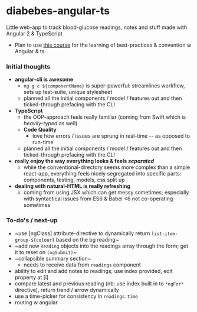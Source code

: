 # diabebes-angular-ts
Little web-app to track blood-glucose readings, notes and stuff made with Angular 2 & TypeScript

* Plan to use [this course](https://www.udemy.com/the-complete-guide-to-angular-2) for the learning of best-practices & convention w Angular & ts

### Initial thoughts
* **angular-cli is awesome**
    * `ng g c ${componentName}` is super-powerful: streamlines workflow, sets up test-suite, unique stylesheet
    * planned all the initial components / model / features out and then ticked-through prefacing with the CLI
* **TypeScript**
    * the OOP-approach feels really familiar (coming from Swift which is *heavily-typed* as well)
    * **Code Quality**
        * love how errors / issues are sprung in real-time -- as opposed to run-time
    * planned all the initial components / model / features out and then ticked-through prefacing with the CLI
* **really enjoy the way everything looks & feels *separated***
    * while the conventional-directory seems more complex than a simple react-app, everything feels nicely segregated into specific parts: components, testing, models, css split up
* **dealing with natural-HTML is really refreshing**
    * coming from using JSX which can get messy sometimes; especially with syntactical issues from ES6 & Babel <6 not co-operating sometimes

### To-do's / next-up
* ~use [ngClass] attribute-directive to dynamically return `list-item-group-${colour}` based on the bg reading~
* ~add new `Reading` objects into the readings array through the form; get it to reset on `(ngSubmit)`~
* ~collapsible summary section~
    * needs to receive data from `readings` component
* ability to edit and add notes to readings; use index provided, edit property at [i]
* compare latest and previous reading (nb: use index built in to `*ngFor*` directive), return trend / arrow dynamically
* use a time-picker for consistency in `readings.time` 
* routing w angular
